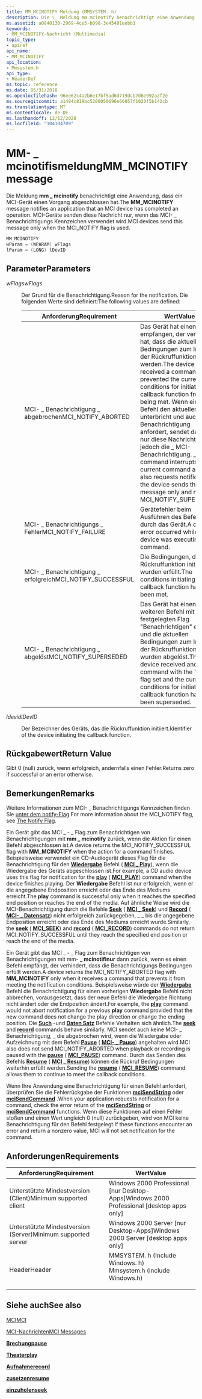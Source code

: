 ```yaml
---
title: MM_MCINOTIFY Meldung (MMSYSTEM. h)
description: Die \_ Meldung mm mcinotify benachrichtigt eine Anwendung, dass ein MCI-Gerät einen Vorgang abgeschlossen hat. MCI-Geräte senden diese Nachricht nur, wenn das MCI- \_ Benachrichtigungs Kennzeichen verwendet wird.
ms.assetid: a0840130-2969-4ce5-b098-3e45401eebb1
keywords:
- MM_MCINOTIFY-Nachricht (Multimedia)
topic_type:
- apiref
api_name:
- MM_MCINOTIFY
api_location:
- Mmsystem.h
api_type:
- HeaderDef
ms.topic: reference
ms.date: 05/31/2018
ms.openlocfilehash: 96ee62c4a2b6e17bf5ad6d719dcb7d6e992a2f2e
ms.sourcegitcommit: a1494c819bc5200050696e66057f1020f5b142cb
ms.translationtype: MT
ms.contentlocale: de-DE
ms.lasthandoff: 12/12/2020
ms.locfileid: "104104709"
---
```

# <a name="mm_mcinotify-message"></a><span data-ttu-id="c9789-105">MM- \_ mcinotifismeldung</span><span class="sxs-lookup"><span data-stu-id="c9789-105">MM\_MCINOTIFY message</span></span>

<span data-ttu-id="c9789-106">Die Meldung **mm \_ mcinotify** benachrichtigt eine Anwendung, dass ein MCI-Gerät einen Vorgang abgeschlossen hat.</span><span class="sxs-lookup"><span data-stu-id="c9789-106">The **MM\_MCINOTIFY** message notifies an application that an MCI device has completed an operation.</span></span> <span data-ttu-id="c9789-107">MCI-Geräte senden diese Nachricht nur, wenn das MCI- \_ Benachrichtigungs Kennzeichen verwendet wird.</span><span class="sxs-lookup"><span data-stu-id="c9789-107">MCI devices send this message only when the MCI\_NOTIFY flag is used.</span></span>


```C++
MM_MCINOTIFY 
wParam = (WPARAM) wFlags 
lParam = (LONG) lDevID
```



## <a name="parameters"></a><span data-ttu-id="c9789-108">Parameter</span><span class="sxs-lookup"><span data-stu-id="c9789-108">Parameters</span></span>

<dl> <dt>

<span data-ttu-id="c9789-109"><span id="wFlags"></span><span id="wflags"></span><span id="WFLAGS"></span>*wFlags*</span><span class="sxs-lookup"><span data-stu-id="c9789-109"><span id="wFlags"></span><span id="wflags"></span><span id="WFLAGS"></span>*wFlags*</span></span>
</dt> <dd>

<span data-ttu-id="c9789-110">Der Grund für die Benachrichtigung.</span><span class="sxs-lookup"><span data-stu-id="c9789-110">Reason for the notification.</span></span> <span data-ttu-id="c9789-111">Die folgenden Werte sind definiert:</span><span class="sxs-lookup"><span data-stu-id="c9789-111">The following values are defined:</span></span>



| <span data-ttu-id="c9789-112">Anforderung</span><span class="sxs-lookup"><span data-stu-id="c9789-112">Requirement</span></span> | <span data-ttu-id="c9789-113">Wert</span><span class="sxs-lookup"><span data-stu-id="c9789-113">Value</span></span> |
|-------------------------|--------------------------------------------------------------------------------------------------------------------------------------------------------------------------------------------------------------------------------------------------------------------------------|
| <span data-ttu-id="c9789-114">MCI- \_ Benachrichtigung \_ abgebrochen</span><span class="sxs-lookup"><span data-stu-id="c9789-114">MCI\_NOTIFY\_ABORTED</span></span>    | <span data-ttu-id="c9789-115">Das Gerät hat einen Befehl empfangen, der verhindert hat, dass die aktuellen Bedingungen zum Initiieren der Rückruffunktion erfüllt werden.</span><span class="sxs-lookup"><span data-stu-id="c9789-115">The device received a command that prevented the current conditions for initiating the callback function from being met.</span></span> <span data-ttu-id="c9789-116">Wenn ein neuer Befehl den aktuellen Befehl unterbricht und auch eine Benachrichtigung anfordert, sendet das Gerät nur diese Nachricht, nicht jedoch die \_ MCI-Benachrichtigung. \_</span><span class="sxs-lookup"><span data-stu-id="c9789-116">If a new command interrupts the current command and it also requests notification, the device sends this message only and not MCI\_NOTIFY\_SUPERSEDED</span></span> |
| <span data-ttu-id="c9789-117">MCI- \_ Benachrichtigungs \_ Fehler</span><span class="sxs-lookup"><span data-stu-id="c9789-117">MCI\_NOTIFY\_FAILURE</span></span>    | <span data-ttu-id="c9789-118">Gerätefehler beim Ausführen des Befehls durch das Gerät.</span><span class="sxs-lookup"><span data-stu-id="c9789-118">A device error occurred while the device was executing the command.</span></span>                                                                                                                                                                                                            |
| <span data-ttu-id="c9789-119">MCI- \_ Benachrichtigung \_ erfolgreich</span><span class="sxs-lookup"><span data-stu-id="c9789-119">MCI\_NOTIFY\_SUCCESSFUL</span></span> | <span data-ttu-id="c9789-120">Die Bedingungen, die die Rückruffunktion initiieren, wurden erfüllt.</span><span class="sxs-lookup"><span data-stu-id="c9789-120">The conditions initiating the callback function have been met.</span></span>                                                                                                                                                                                                                 |
| <span data-ttu-id="c9789-121">MCI- \_ Benachrichtigung \_ abgelöst</span><span class="sxs-lookup"><span data-stu-id="c9789-121">MCI\_NOTIFY\_SUPERSEDED</span></span> | <span data-ttu-id="c9789-122">Das Gerät hat einen weiteren Befehl mit dem festgelegten Flag "Benachrichtigen" erhalten, und die aktuellen Bedingungen zum Initiieren der Rückruffunktion wurden abgelöst.</span><span class="sxs-lookup"><span data-stu-id="c9789-122">The device received another command with the "notify" flag set and the current conditions for initiating the callback function have been superseded.</span></span>                                                                                                                           |



 

</dd> <dt>

<span data-ttu-id="c9789-123"><span id="lDevID"></span><span id="ldevid"></span><span id="LDEVID"></span>*ldevid*</span><span class="sxs-lookup"><span data-stu-id="c9789-123"><span id="lDevID"></span><span id="ldevid"></span><span id="LDEVID"></span>*lDevID*</span></span>
</dt> <dd>

<span data-ttu-id="c9789-124">Der Bezeichner des Geräts, das die Rückruffunktion initiiert.</span><span class="sxs-lookup"><span data-stu-id="c9789-124">Identifier of the device initiating the callback function.</span></span>

</dd> </dl>

## <a name="return-value"></a><span data-ttu-id="c9789-125">Rückgabewert</span><span class="sxs-lookup"><span data-stu-id="c9789-125">Return Value</span></span>

<span data-ttu-id="c9789-126">Gibt 0 (null) zurück, wenn erfolgreich, andernfalls einen Fehler.</span><span class="sxs-lookup"><span data-stu-id="c9789-126">Returns zero if successful or an error otherwise.</span></span>

## <a name="remarks"></a><span data-ttu-id="c9789-127">Bemerkungen</span><span class="sxs-lookup"><span data-stu-id="c9789-127">Remarks</span></span>

<span data-ttu-id="c9789-128">Weitere Informationen zum MCI- \_ Benachrichtigungs Kennzeichen finden Sie [unter dem notify-Flag](the-notify-flag.md).</span><span class="sxs-lookup"><span data-stu-id="c9789-128">For more information about the MCI\_NOTIFY flag, see [The Notify Flag](the-notify-flag.md).</span></span>

<span data-ttu-id="c9789-129">Ein Gerät gibt das MCI \_ - \_ Flag zum Benachrichtigen von Benachrichtigungen mit **mm \_ mcinotify** zurück, wenn die Aktion für einen Befehl abgeschlossen ist.</span><span class="sxs-lookup"><span data-stu-id="c9789-129">A device returns the MCI\_NOTIFY\_SUCCESSFUL flag with **MM\_MCINOTIFY** when the action for a command finishes.</span></span> <span data-ttu-id="c9789-130">Beispielsweise verwendet ein CD-Audiogerät dieses Flag für die Benachrichtigung für den [**Wiedergabe**](play.md) Befehl ( [**MCI \_ Play**](mci-play.md)), wenn die Wiedergabe des Geräts abgeschlossen ist.</span><span class="sxs-lookup"><span data-stu-id="c9789-130">For example, a CD audio device uses this flag for notification for the [**play**](play.md) ( [**MCI\_PLAY**](mci-play.md)) command when the device finishes playing.</span></span> <span data-ttu-id="c9789-131">Der **Wiedergabe** Befehl ist nur erfolgreich, wenn er die angegebene Endposition erreicht oder das Ende des Mediums erreicht.</span><span class="sxs-lookup"><span data-stu-id="c9789-131">The **play** command is successful only when it reaches the specified end position or reaches the end of the media.</span></span> <span data-ttu-id="c9789-132">Auf ähnliche Weise wird die MCI-Benachrichtigung durch die Befehle [**Seek**](seek.md) ( [**MCI \_ Seek**](mci-seek.md)) und [**Record**](record.md) ( [**MCI- \_ Datensatz**](mci-record.md)) nicht erfolgreich zurückgegeben, \_ \_ bis die angegebene Endposition erreicht oder das Ende des Mediums erreicht wurde.</span><span class="sxs-lookup"><span data-stu-id="c9789-132">Similarly, the [**seek**](seek.md) ( [**MCI\_SEEK**](mci-seek.md)) and [**record**](record.md) ( [**MCI\_RECORD**](mci-record.md)) commands do not return MCI\_NOTIFY\_SUCCESSFUL until they reach the specified end position or reach the end of the media.</span></span>

<span data-ttu-id="c9789-133">Ein Gerät gibt das MCI \_ - \_ Flag zum Benachrichtigen von Benachrichtigungen mit mm- **\_ mcinotifinur** dann zurück, wenn es einen Befehl empfängt, der verhindert, dass die Benachrichtigungs Bedingungen erfüllt werden.</span><span class="sxs-lookup"><span data-stu-id="c9789-133">A device returns the MCI\_NOTIFY\_ABORTED flag with **MM\_MCINOTIFY** only when it receives a command that prevents it from meeting the notification conditions.</span></span> <span data-ttu-id="c9789-134">Beispielsweise würde der [**Wiedergabe**](play.md) Befehl die Benachrichtigung für einen vorherigen **Wiedergabe** Befehl nicht abbrechen, vorausgesetzt, dass der neue Befehl die Wiedergabe Richtung nicht ändert oder die Endposition ändert.</span><span class="sxs-lookup"><span data-stu-id="c9789-134">For example, the [**play**](play.md) command would not abort notification for a previous **play** command provided that the new command does not change the play direction or change the ending position.</span></span> <span data-ttu-id="c9789-135">Die [**Such**](seek.md) -und [**Daten Satz**](record.md) Befehle Verhalten sich ähnlich.</span><span class="sxs-lookup"><span data-stu-id="c9789-135">The [**seek**](seek.md) and [**record**](record.md) commands behave similarly.</span></span> <span data-ttu-id="c9789-136">MCI sendet auch keine MCI- \_ Benachrichtigung, \_ die abgebrochen wird, wenn die Wiedergabe oder Aufzeichnung mit dem Befehl [**Pause**](pause.md) ( [**MCI- \_ Pause**](mci-pause.md)) angehalten wird.</span><span class="sxs-lookup"><span data-stu-id="c9789-136">MCI also does not send MCI\_NOTIFY\_ABORTED when playback or recording is paused with the [**pause**](pause.md) ( [**MCI\_PAUSE**](mci-pause.md)) command.</span></span> <span data-ttu-id="c9789-137">Durch das Senden des Befehls [**Resume**](resume.md) ( [**MCI \_ Resume**](mci-resume.md)) können die Rückruf Bedingungen weiterhin erfüllt werden.</span><span class="sxs-lookup"><span data-stu-id="c9789-137">Sending the [**resume**](resume.md) ( [**MCI\_RESUME**](mci-resume.md)) command allows them to continue to meet the callback conditions.</span></span>

<span data-ttu-id="c9789-138">Wenn Ihre Anwendung eine Benachrichtigung für einen Befehl anfordert, überprüfen Sie die Fehlerrückgabe der Funktionen [**mciSendString**](/previous-versions//dd757161(v=vs.85)) oder [**mciSendCommand**](/previous-versions//dd757160(v=vs.85)) .</span><span class="sxs-lookup"><span data-stu-id="c9789-138">When your application requests notification for a command, check the error return of the [**mciSendString**](/previous-versions//dd757161(v=vs.85)) or [**mciSendCommand**](/previous-versions//dd757160(v=vs.85)) functions.</span></span> <span data-ttu-id="c9789-139">Wenn diese Funktionen auf einen Fehler stoßen und einen Wert ungleich 0 (null) zurückgeben, wird von MCI keine Benachrichtigung für den Befehl festgelegt.</span><span class="sxs-lookup"><span data-stu-id="c9789-139">If these functions encounter an error and return a nonzero value, MCI will not set notification for the command.</span></span>

## <a name="requirements"></a><span data-ttu-id="c9789-140">Anforderungen</span><span class="sxs-lookup"><span data-stu-id="c9789-140">Requirements</span></span>



| <span data-ttu-id="c9789-141">Anforderung</span><span class="sxs-lookup"><span data-stu-id="c9789-141">Requirement</span></span> | <span data-ttu-id="c9789-142">Wert</span><span class="sxs-lookup"><span data-stu-id="c9789-142">Value</span></span> |
|-------------------------------------|-----------------------------------------------------------------------------------------------------------|
| <span data-ttu-id="c9789-143">Unterstützte Mindestversion (Client)</span><span class="sxs-lookup"><span data-stu-id="c9789-143">Minimum supported client</span></span><br/> | <span data-ttu-id="c9789-144">Windows 2000 Professional \[nur Desktop-Apps\]</span><span class="sxs-lookup"><span data-stu-id="c9789-144">Windows 2000 Professional \[desktop apps only\]</span></span><br/>                                                |
| <span data-ttu-id="c9789-145">Unterstützte Mindestversion (Server)</span><span class="sxs-lookup"><span data-stu-id="c9789-145">Minimum supported server</span></span><br/> | <span data-ttu-id="c9789-146">Windows 2000 Server \[nur Desktop-Apps\]</span><span class="sxs-lookup"><span data-stu-id="c9789-146">Windows 2000 Server \[desktop apps only\]</span></span><br/>                                                      |
| <span data-ttu-id="c9789-147">Header</span><span class="sxs-lookup"><span data-stu-id="c9789-147">Header</span></span><br/>                   | <dl> <span data-ttu-id="c9789-148"><dt>MMSYSTEM. h (Include Windows. h)</dt></span><span class="sxs-lookup"><span data-stu-id="c9789-148"><dt>Mmsystem.h (include Windows.h)</dt></span></span> </dl> |



## <a name="see-also"></a><span data-ttu-id="c9789-149">Siehe auch</span><span class="sxs-lookup"><span data-stu-id="c9789-149">See also</span></span>

<dl> <dt>

[<span data-ttu-id="c9789-150">MCI</span><span class="sxs-lookup"><span data-stu-id="c9789-150">MCI</span></span>](mci.md)
</dt> <dt>

[<span data-ttu-id="c9789-151">MCI-Nachrichten</span><span class="sxs-lookup"><span data-stu-id="c9789-151">MCI Messages</span></span>](mci-messages.md)
</dt> <dt>

[<span data-ttu-id="c9789-152">**Brechung**</span><span class="sxs-lookup"><span data-stu-id="c9789-152">**pause**</span></span>](pause.md)
</dt> <dt>

[<span data-ttu-id="c9789-153">**Theater**</span><span class="sxs-lookup"><span data-stu-id="c9789-153">**play**</span></span>](play.md)
</dt> <dt>

[<span data-ttu-id="c9789-154">**Aufnahme**</span><span class="sxs-lookup"><span data-stu-id="c9789-154">**record**</span></span>](record.md)
</dt> <dt>

[<span data-ttu-id="c9789-155">**zusetzen**</span><span class="sxs-lookup"><span data-stu-id="c9789-155">**resume**</span></span>](resume.md)
</dt> <dt>

[<span data-ttu-id="c9789-156">**einzuholen**</span><span class="sxs-lookup"><span data-stu-id="c9789-156">**seek**</span></span>](seek.md)
</dt> </dl>

 


